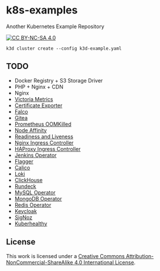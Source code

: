 # k8s-examples

Another Kubernetes Example Repository

[![CC BY-NC-SA 4.0][cc-by-nc-sa-shield]][cc-by-nc-sa]

```
k3d cluster create --config k3d-example.yaml
```

## TODO

* Docker Registry + S3 Storage Driver
* PHP + Nginx + CDN
* Nginx
* [Victoria Metrics](https://victoriametrics.com/products/open-source/)
* [Certificate Exporter](https://github.com/enix/x509-certificate-exporter)
* [Falco](https://falco.org/)
* [Gitea](https://gitea.io/en-us/)
* [Prometheus OOMKilled](https://songrgg.github.io/operation/how-to-alert-for-Pod-Restart-OOMKilled-in-Kubernetes/)
* [Node Affinity](https://kubernetes.io/docs/concepts/scheduling-eviction/assign-pod-node/#affinity-and-anti-affinity)
* [Readiness and Liveness](https://kubernetes.io/docs/tasks/configure-pod-container/configure-liveness-readiness-startup-probes/)
* [Nginx Ingress Controller](https://github.com/nginxinc/kubernetes-ingress)
* [HAProxy Ingress Controller](https://haproxy-ingress.github.io/docs/getting-started/)
* [Jenkins Operator](https://github.com/jenkinsci/kubernetes-operator)
* [Flagger](https://docs.flagger.app/)
* [Calico](https://github.com/projectcalico/calico)
* [Loki](https://grafana.com/oss/loki/)
* [ClickHouse](https://clickhouse.com/)
* [Rundeck](https://www.rundeck.com/open-source)
* [MySQL Operator](https://dev.mysql.com/doc/mysql-operator/en/)
* [MongoDB Operator](https://github.com/mongodb/mongodb-kubernetes-operator)
* [Redis Operator](https://github.com/spotahome/redis-operator)
* [Keycloak](https://www.keycloak.org/getting-started/getting-started-kube)
* [SigNoz](https://signoz.io/blog/opentelemetry-apm/)
* [Kuberhealthy](https://github.com/kuberhealthy/kuberhealthy)

## License

This work is licensed under a
[Creative Commons Attribution-NonCommercial-ShareAlike 4.0 International License][cc-by-nc-sa].

[cc-by-nc-sa]: http://creativecommons.org/licenses/by-nc-sa/4.0/
[cc-by-nc-sa-image]: https://licensebuttons.net/l/by-nc-sa/4.0/88x31.png
[cc-by-nc-sa-shield]: https://img.shields.io/badge/License-CC%20BY--NC--SA%204.0-lightgrey.svg
